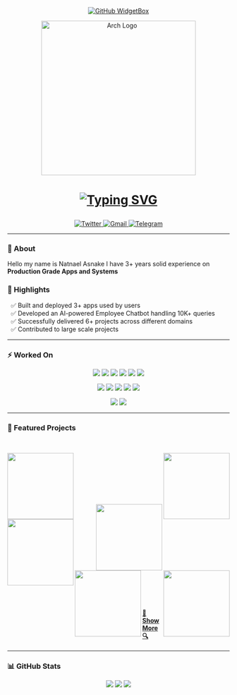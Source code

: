 <p align="center">
  <!-- Profile Widget -->
  <a href="https://github.com/Chesblaw">
    <img src="https://github-widgetbox.vercel.app/api/profile?username=Chesblaw&data=followers,repositories,stars,commits&theme=carbon" alt="GitHub WidgetBox" />
  </a>
</p>


<div align="center">
  <a href="https://archlinux.org/">
    <img src="https://www.vectorlogo.zone/logos/archlinux/archlinux-ar21.svg" alt="Arch Logo" width="350"/>
  </a>
</div>

<h1>
<p align="center">
  <!-- Typing Header -->
  <a href="https://github.com/Chesblaw">
    <img src="https://readme-typing-svg.herokuapp.com?size=26&duration=3000&pause=600&center=true&vCenter=true&width=1000&lines=Sup+👋,+I'm+Nate;Developer;I+Build+Apps🚀" alt="Typing SVG" />
  </a>
</p>
</h1>

<p align="center">
  <a href="https://https://x.com/NatnaelAsn12334" target="_blank">
    <img alt="Twitter" src="https://img.shields.io/badge/Twitter-1DA1F2?style=for-the-badge&logo=twitter&logoColor=white"/>
  </a>
  <a href="mailto:nasnake7@gmail.com">
    <img alt="Gmail" src="https://img.shields.io/badge/Gmail-D14836?style=for-the-badge&logo=gmail&logoColor=white"/>
  </a>
  
<a href="https://t.me/Chesblaw" target="_blank">
  <img alt="Telegram" src="https://img.shields.io/badge/Telegram-339933?style=for-the-badge&logo=telegram&logoColor=white"/>
</a>

</p>

---
<!-- ==================== About Me ==================== -->
### 👋 About

Hello my name is Natnael Asnake I have 3+ years solid experience on **Production Grade Apps and
Systems**

### 🌟 Highlights

<p align="left">

  ✅ Built and deployed 3+ apps used by users<br>
  ✅ Developed an AI-powered Employee Chatbot handling 10K+ queries<br>
  ✅ Successfully delivered 6+ projects across different domains<br>
  ✅ Contributed to large scale projects<br>
  
</p>

---

<!-- ==================== Skills ==================== -->
### ⚡ Worked On

<p align="center">
  <img src="https://img.shields.io/badge/Go-00ADD8?style=for-the-badge&logo=go&logoColor=white" />
  <img src="https://img.shields.io/badge/Python-3776AB?style=for-the-badge&logo=python&logoColor=white" />
  <img src="https://img.shields.io/badge/JavaScript-F7DF1E?style=for-the-badge&logo=javascript&logoColor=black" />
  <img src="https://img.shields.io/badge/Node.js-339933?style=for-the-badge&logo=node.js&logoColor=white" />
  <img src="https://img.shields.io/badge/Docker-2496ED?style=for-the-badge&logo=docker&logoColor=white" />
  <img src="https://img.shields.io/badge/Git-F05032?style=for-the-badge&logo=git&logoColor=white" />
</p>
<p align="center">
  <img src="https://img.shields.io/badge/Express.js-000000?style=for-the-badge&logo=express&logoColor=white" />
  <img src="https://img.shields.io/badge/Django-092E20?style=for-the-badge&logo=django&logoColor=white" />
  <img src="https://img.shields.io/badge/Flask-000000?style=for-the-badge&logo=flask&logoColor=white" />
  <img src="https://img.shields.io/badge/FastAPI-009688?style=for-the-badge&logo=fastapi&logoColor=white" />
  <img src="https://img.shields.io/badge/Next.js-000000?style=for-the-badge&logo=nextdotjs&logoColor=white" />
</p>
<p align="center">  
  <!-- Testing Tools -->
  <img src="https://img.shields.io/badge/Cypress-17202C?style=for-the-badge&logo=cypress&logoColor=white" />
  <img src="https://img.shields.io/badge/Playwright-2EAD33?style=for-the-badge&logo=playwright&logoColor=white" />
</p>

---

<!-- ==================== Projects ==================== -->
### 🚀 Featured Projects 
<br>
<div width="100%" align="center">
  <a align="left" href="https://github.com/Chesblaw/Langchain-Tgbot" title="Employee ChatBot"><img align="left" height="150" src="https://github-readme-stats.vercel.app/api/pin/?username=Chesblaw&repo=Langchain-Tgbot&theme=react&border_color=61dafb&border_radius=10"></a>

<a align="right" href="https://github.com/Chesblaw/go-load-balancer" title="go-load-balancer"><img align="right" height="150" src="https://github-readme-stats.vercel.app/api/pin/?username=Chesblaw&repo=go-load-balancer&theme=react&border_color=61dafb&border_radius=10"></a>
</div>
<br/><br/><br/><br/><br/><br/>
<div width="100%" align="center">
  <a align="right" href="https://github.com/Chesblaw/surplus-supper" title="surplus-supper"><img align="right" height="150" src="https://github-readme-stats.vercel.app/api/pin/?username=Chesblaw&repo=surplus-supper&theme=react&border_color=61dafb&border_radius=10"></a>

 <a align="left" href="https://github.com/Chesblaw/Scentopia-Backend" title="Scentopia"><img align="left" height="150" src="https://github-readme-stats.vercel.app/api/pin/?username=Chesblaw&repo=Scentopia-Backend&theme=react&border_color=61dafb&border_radius=10"></a>
</div>
<br/><br/><br/><br/><br/><br/>
<div width="100%" align="center">
  <a align="left" href="https://https://github.com/Chesblaw/Job-Recommendation-System" title="Job-Recommendation-System"><img align="left" height="150" src="https://github-readme-stats.vercel.app/api/pin/?username=Chesblaw&repo=Job-Recommendation-System&theme=react&border_color=61dafb&border_radius=10&"></a>
 
<a align="right" href="https://github.com/Chesblaw/ghost-drive-be" title="ghost-drive-be"><img align="right" height="150" src="https://github-readme-stats.vercel.app/api/pin/?username=Chesblaw&repo=ghost-drive-be&theme=react&border_color=61dafb&border_radius=10"></a>
</div>
<br/><br/><br/><br/><br/><br/>

<h4 align="bottom">
  <a href="https://github.com/Chesblaw?tab=repositories" title="Show Repositories">🔎 Show More 🔍</a>
</h4>



---

<!-- ==================== Stats ==================== -->
### 📊 GitHub Stats
<p align="center">
  <img src="https://github-readme-stats.vercel.app/api?username=Chesblaw&show_icons=true&theme=radical" />
  <img src="https://github-readme-stats.vercel.app/api/top-langs/?username=Chesblaw&layout=compact&theme=radical" />
  <img src="https://github-readme-streak-stats.herokuapp.com/?user=Chesblaw&theme=radical" />
</p>






